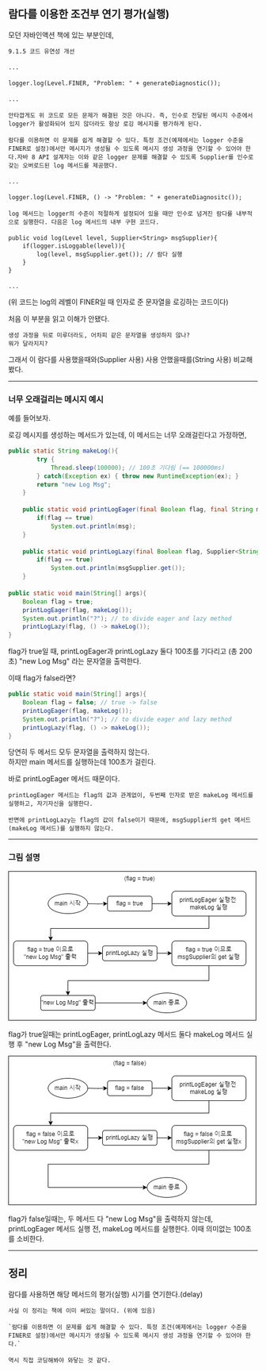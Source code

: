 ## 람다를 이용한 조건부 연기 평가(실행)

모던 자바인액션 책에 있는 부분인데,

```
9.1.5 코드 유연성 개선

...

logger.log(Level.FINER, "Problem: " + generateDiagnostic());

...

안타깝게도 위 코드로 모든 문제가 해결된 것은 아니다. 즉, 인수로 전달된 메시지 수준에서 logger가 활성화되어 있지 않더라도 항상 로깅 메시지를 평가하게 된다.

람다를 이용하면 이 문제를 쉽게 해결할 수 있다. 특정 조건(예제에서는 logger 수준을 FINER로 설정)에서만 메시지가 생성될 수 있도록 메시지 생성 과정을 연기할 수 있어야 한다.자바 8 API 설계자는 이와 같은 logger 문제를 해결할 수 있도록 Supplier를 인수로 갖는 오버로드된 log 메서드를 제공했다.

...

logger.log(Level.FINER, () -> "Problem: " + generateDiagnositc());

log 메서드는 logger의 수준이 적절하게 설정되어 있을 때만 인수로 넘겨진 람다를 내부적으로 실행한다. 다음은 log 메서드의 내부 구현 코드다.

public void log(Level level, Supplier<String> msgSupplier){
    if(logger.isLoggable(level)){
        log(level, msgSupplier.get()); // 람다 실행
    }
}

...
```

(위 코드는 log의 레벨이 FINER일 때 인자로 준 문자열을 로깅하는 코드이다)

처음 이 부분을 읽고 이해가 안됐다.

    생성 과정을 뒤로 미루더라도, 어차피 같은 문자열을 생성하지 않나?
    뭐가 달라지지?

그래서 이 람다를 사용했을때와(Supplier 사용) 사용 안했을때를(String 사용) 비교해봤다.

---

### 너무 오래걸리는 메시지 예시

예를 들어보자.

로깅 메시지를 생성하는 메서드가 있는데, 이 메서드는 너무 오래걸린다고 가정하면,

```java
public static String makeLog(){
        try {
            Thread.sleep(100000); // 100초 기다림 (== 100000ms)
        } catch(Exception ex) { throw new RuntimeException(ex); }
        return "new Log Msg";
    }

    public static void printLogEager(final Boolean flag, final String msg){
        if(flag == true)
            System.out.println(msg);
    }

    public static void printLogLazy(final Boolean flag, Supplier<String> msgSupplier){
        if(flag == true)
            System.out.println(msgSupplier.get());
    }

public static void main(String[] args){
    Boolean flag = true;
    printLogEager(flag, makeLog());
    System.out.println("?"); // to divide eager and lazy method
    printLogLazy(flag, () -> makeLog());
}

```

flag가 true일 때, printLogEager과 printLogLazy 둘다 100초를 기다리고 (총 200초) "new Log Msg" 라는 문자열을 출력한다.

이때 flag가 false라면?

```java
public static void main(String[] args){
    Boolean flag = false; // true -> false
    printLogEager(flag, makeLog());
    System.out.println("?"); // to divide eager and lazy method
    printLogLazy(flag, () -> makeLog());
}
```

당연히 두 메서드 모두 문자열을 출력하지 않는다.<br>
하지만 main 메서드를 실행하는데 100초가 걸린다.

바로 printLogEager 메서드 때문이다.

    printLogEager 메서드는 flag의 값과 관계없이, 두번째 인자로 받은 makeLog 메서드를 실행하고, 자기자신을 실행한다.

    반면에 printLogLazy는 flag의 값이 false이기 때문에, msgSupplier의 get 메서드(makeLog 메서드)를 실행하지 않는다.

---

### 그림 설명

![Alt text](../image/imgLambda1.png)

flag가 true일때는 printLogEager, printLogLazy 메서드 둘다 makeLog 메서드 실행 후 "new Log Msg"을 출력한다.

![Alt text](../image/imgLambda2.png)

flag가 false일때는, 두 메서드 다 "new Log Msg"을 출력하지 않는데,<br>
printLogEager 메서드 실행 전, makeLog 메서드를 실행한다. 이때 의미없는 100초를 소비한다.

---

## 정리

람다를 사용하면 해당 메서드의 평가(실행) 시기를 연기한다.(delay)

    사실 이 정리는 책에 이미 써있는 말이다. (위에 있음)
    
    `람다를 이용하면 이 문제를 쉽게 해결할 수 있다. 특정 조건(예제에서는 logger 수준을 FINER로 설정)에서만 메시지가 생성될 수 있도록 메시지 생성 과정을 연기할 수 있어야 한다.`

    역시 직접 코딩해봐야 와닿는 것 같다.